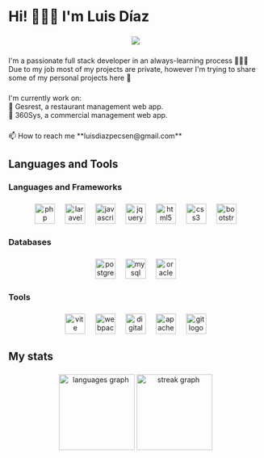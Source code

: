 <h1 align="left">Hi! 🙋🏻‍♂️ I'm Luis Díaz</h1>

###

<div align="center">
  <img src="https://profile-counter.glitch.me/luisdiazpecsen/count.svg?"  />
</div>

###

<p align="left">I'm a passionate full stack developer in an always-learning process 👨🏻‍💻<br>Due to my job most of my projects are private, however I'm trying to share some of my personal projects here 🫡</p>

###

<p align="left">I'm currently work on:<br>🍔 Gesrest, a restaurant management web app.<br>🛒 360Sys, a commercial management web app.</p>

###

<p align="left">📫 How to reach me **luisdiazpecsen@gmail.com**</p>

###

<h2 align="left">Languages and Tools</h2>

###

<h3 align="left">Languages and Frameworks</h3>

###

<div align="center">
  <img src="https://cdn.jsdelivr.net/gh/devicons/devicon/icons/php/php-original.svg" height="40" alt="php logo"  />
  <img width="12" />
  <img src="https://cdn.jsdelivr.net/gh/devicons/devicon/icons/laravel/laravel-plain.svg" height="40" alt="laravel logo"  />
  <img width="12" />
  <img src="https://cdn.jsdelivr.net/gh/devicons/devicon/icons/javascript/javascript-original.svg" height="40" alt="javascript logo"  />
  <img width="12" />
  <img src="https://cdn.simpleicons.org/jquery/0769AD" height="40" alt="jquery logo"  />
  <img width="12" />
  <img src="https://cdn.simpleicons.org/html5/E34F26" height="40" alt="html5 logo"  />
  <img width="12" />
  <img src="https://cdn.simpleicons.org/css3/1572B6" height="40" alt="css3 logo"  />
  <img width="12" />
  <img src="https://cdn.jsdelivr.net/gh/devicons/devicon/icons/bootstrap/bootstrap-original.svg" height="40" alt="bootstrap logo"  />
</div>

###

<h3 align="left">Databases</h3>

###

<div align="center">
  <img src="https://cdn.jsdelivr.net/gh/devicons/devicon/icons/postgresql/postgresql-original.svg" height="40" alt="postgresql logo"  />
  <img width="12" />
  <img src="https://cdn.jsdelivr.net/gh/devicons/devicon/icons/mysql/mysql-original.svg" height="40" alt="mysql logo"  />
  <img width="12" />
  <img src="https://cdn.jsdelivr.net/gh/devicons/devicon/icons/oracle/oracle-original.svg" height="40" alt="oracle logo"  />
</div>

###

<h3 align="left">Tools</h3>

###

<div align="center">
  <img src="https://skillicons.dev/icons?i=vite" height="40" alt="vite logo"  />
  <img width="12" />
  <img src="https://cdn.jsdelivr.net/gh/devicons/devicon/icons/webpack/webpack-original.svg" height="40" alt="webpack logo"  />
  <img width="12" />
  <img src="https://cdn.jsdelivr.net/gh/devicons/devicon/icons/digitalocean/digitalocean-original.svg" height="40" alt="digitalocean logo"  />
  <img width="12" />
  <img src="https://cdn.jsdelivr.net/gh/devicons/devicon/icons/apache/apache-original.svg" height="40" alt="apache logo"  />
  <img width="12" />
  <img src="https://cdn.jsdelivr.net/gh/devicons/devicon/icons/git/git-original.svg" height="40" alt="git logo"  />
</div>

###

<h2 align="left">My stats</h2>

###

<div align="center">
  <img src="https://github-readme-stats.vercel.app/api/top-langs?username=luisdiazpecsen&locale=en&hide_title=false&layout=compact&card_width=320&langs_count=5&theme=dracula&hide_border=false&order=2" height="150" alt="languages graph"  />
  <img src="https://streak-stats.demolab.com?user=luisdiazpecsen&locale=en&mode=daily&theme=dracula&hide_border=false&border_radius=5&order=3" height="150" alt="streak graph"  />
</div>

###
